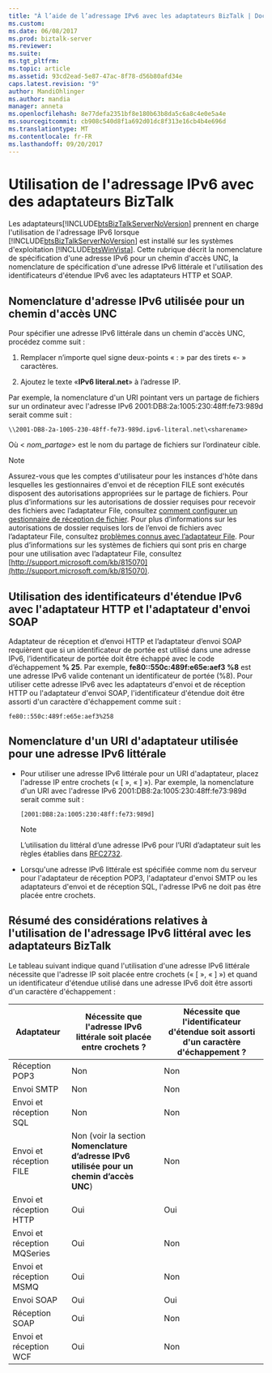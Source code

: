 ```yaml
---
title: "À l’aide de l’adressage IPv6 avec les adaptateurs BizTalk | Documents Microsoft"
ms.custom: 
ms.date: 06/08/2017
ms.prod: biztalk-server
ms.reviewer: 
ms.suite: 
ms.tgt_pltfrm: 
ms.topic: article
ms.assetid: 93cd2ead-5e87-47ac-8f78-d56b80afd34e
caps.latest.revision: "9"
author: MandiOhlinger
ms.author: mandia
manager: anneta
ms.openlocfilehash: 8e77defa2351bf8e180b63b8da5c6a8c4e0e5a4e
ms.sourcegitcommit: cb908c540d8f1a692d01dc8f313e16cb4b4e696d
ms.translationtype: MT
ms.contentlocale: fr-FR
ms.lasthandoff: 09/20/2017
---
```

# <a name="using-ipv6-addressing-with-biztalk-adapters"></a>Utilisation de l'adressage IPv6 avec des adaptateurs BizTalk
Les adaptateurs[!INCLUDE[btsBizTalkServerNoVersion](../includes/btsbiztalkservernoversion-md.md)] prennent en charge l'utilisation de l'adressage IPv6 lorsque [!INCLUDE[btsBizTalkServerNoVersion](../includes/btsbiztalkservernoversion-md.md)] est installé sur les systèmes d'exploitation [!INCLUDE[btsWinVista](../includes/btswinvista-md.md)]. Cette rubrique décrit la nomenclature de spécification d'une adresse IPv6 pour un chemin d'accès UNC, la nomenclature de spécification d'une adresse IPv6 littérale et l'utilisation des identificateurs d'étendue IPv6 avec les adaptateurs HTTP et SOAP.  
  
## <a name="ipv6-address-nomenclature-used-for-a-unc-path"></a>Nomenclature d'adresse IPv6 utilisée pour un chemin d'accès UNC  
 Pour spécifier une adresse IPv6 littérale dans un chemin d'accès UNC, procédez comme suit :  
  
1.  Remplacer n’importe quel signe deux-points « : » par des tirets «- » caractères.  
  
2.  Ajoutez le texte «**IPv6 literal.net**» à l’adresse IP.  
  
 Par exemple, la nomenclature d'un URI pointant vers un partage de fichiers sur un ordinateur avec l'adresse IPv6 2001:DB8:2a:1005:230:48ff:fe73:989d serait comme suit :  
  
```  
\\2001-DB8-2a-1005-230-48ff-fe73-989d.ipv6-literal.net\<sharename>  
```  
  
 Où \< *nom_partage*> est le nom du partage de fichiers sur l’ordinateur cible.  
  
> [!NOTE]
>  Assurez-vous que les comptes d'utilisateur pour les instances d'hôte dans lesquelles les gestionnaires d'envoi et de réception FILE sont exécutés disposent des autorisations appropriées sur le partage de fichiers. Pour plus d’informations sur les autorisations de dossier requises pour recevoir des fichiers avec l’adaptateur File, consultez [comment configurer un gestionnaire de réception de fichier](http://msdn.microsoft.com/library/68333bb6-d79b-4a82-9742-230f62d535c4). Pour plus d’informations sur les autorisations de dossier requises lors de l’envoi de fichiers avec l’adaptateur File, consultez [problèmes connus avec l’adaptateur File](../core/known-issues-with-the-file-adapter.md). Pour plus d’informations sur les systèmes de fichiers qui sont pris en charge pour une utilisation avec l’adaptateur File, consultez [http://support.microsoft.com/kb/815070](http://support.microsoft.com/kb/815070).  
  
## <a name="using-ipv6-scope-identifiers-with-the-http-adapter-and-the-soap-send-adapter"></a>Utilisation des identificateurs d'étendue IPv6 avec l'adaptateur HTTP et l'adaptateur d'envoi SOAP  
 Adaptateur de réception et d’envoi HTTP et l’adaptateur d’envoi SOAP requièrent que si un identificateur de portée est utilisé dans une adresse IPv6, l’identificateur de portée doit être échappé avec le code d’échappement **% 25**. Par exemple, **fe80::550c:489f:e65e:aef3 %8** est une adresse IPv6 valide contenant un identificateur de portée (%8). Pour utiliser cette adresse IPv6 avec les adaptateurs d'envoi et de réception HTTP ou l'adaptateur d'envoi SOAP, l'identificateur d'étendue doit être assorti d'un caractère d'échappement comme suit :  
  
```  
fe80::550c:489f:e65e:aef3%258  
```  
  
## <a name="adapter-uri-nomenclature-used-for-a-literal-ipv6-address"></a>Nomenclature d'un URI d'adaptateur utilisée pour une adresse IPv6 littérale  
  
-   Pour utiliser une adresse IPv6 littérale pour un URI d'adaptateur, placez l'adresse IP entre crochets (« [ », « ] »). Par exemple, la nomenclature d'un URI avec l'adresse IPv6 2001:DB8:2a:1005:230:48ff:fe73:989d serait comme suit :  
  
    ```  
    [2001:DB8:2a:1005:230:48ff:fe73:989d]  
    ```  
  
    > [!NOTE]
    >  L’utilisation du littéral d’une adresse IPv6 pour l’URI d’adaptateur suit les règles établies dans [RFC2732](http://go.microsoft.com/fwlink/?LinkId=90375).  
  
-   Lorsqu'une adresse IPv6 littérale est spécifiée comme nom du serveur pour l'adaptateur de réception POP3, l'adaptateur d'envoi SMTP ou les adaptateurs d'envoi et de réception SQL, l'adresse IPv6 ne doit pas être placée entre crochets.  
  
## <a name="summary-of-considerations-when-using-literal-ipv6-addressing-with-biztalk-adapters"></a>Résumé des considérations relatives à l'utilisation de l'adressage IPv6 littéral avec les adaptateurs BizTalk  
 Le tableau suivant indique quand l'utilisation d'une adresse IPv6 littérale nécessite que l'adresse IP soit placée entre crochets (« [ », « ] ») et quand un identificateur d'étendue utilisé dans une adresse IPv6 doit être assorti d'un caractère d'échappement :  
  
|Adaptateur|Nécessite que l'adresse IPv6 littérale soit placée entre crochets ?|Nécessite que l'identificateur d'étendue soit assorti d'un caractère d'échappement ?|  
|-------------|------------------------------------------------------------------------|------------------------------------------------|  
|Réception POP3|Non|Non|  
|Envoi SMTP|Non|Non|  
|Envoi et réception SQL|Non|Non|  
|Envoi et réception FILE|Non (voir la section **Nomenclature d’adresse IPv6 utilisée pour un chemin d’accès UNC**)|Non|  
|Envoi et réception HTTP|Oui|Oui|  
|Envoi et réception MQSeries|Oui|Non|  
|Envoi et réception MSMQ|Oui|Non|  
|Envoi SOAP|Oui|Oui|  
|Réception SOAP|Oui|Non|  
|Envoi et réception WCF|Oui|Non|
